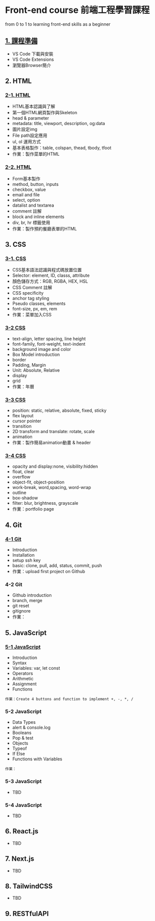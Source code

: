 # Front-end course 前端工程學習課程
from 0 to 1 to learning front-end skills as a beginner

## [1. 課程準備](https://docs.google.com/presentation/d/1VEowKkHGW0DX1W4zA72GDsNqyXvY8Jbk2XnxKgrVOsk/)
- VS Code 下載與安裝
- VS Code Extensions
- 瀏覽器Browser簡介
## 2. HTML
### [2-1. HTML](https://docs.google.com/presentation/d/1-WlJnKmr6ynL4WUZJil6obJh9oprSjmBjbcLUy2cono/)
- HTML基本認識與了解
- 第一個HTML網頁製作與Skeleton
- head & parameter
- metadata: title, viewport, description, og:data
- 圖片設定img
- File path設定應用
- ul, ol 運用方式
- 基本表格製作：table, colspan, thead, tbody, tfoot
- 作業：製作菜單的HTML
### [2-2. HTML](https://docs.google.com/presentation/d/1r0TU7E9Lk2z983BYW-Olu0LygFIOR_1P2apGeN6cRrY/)
- Form基本製作
- method, button, inputs
- checkbox, value
- email and file<a>
- select, option
- datalist and textarea
- comment 註解
- block and inline elements
- div, br, hr 標籤使用
- 作業：製作預約餐廳表單的HTML
## 3. CSS
### [3-1. CSS](https://docs.google.com/presentation/d/1zb_wziZ2ZXC-q9s3v7kgqondwDCTugp4DO6cWqnPwT4/)
- CSS基本語法認識與程式碼放置位置
- Selector: element, ID, classs, attribute
- 顏色儲存方式：RGB, RGBA, HEX, HSL
- CSS Comment 註解
- CSS specificity
- anchor tag styling
- Pseudo classes, elements
- font-size, px, em, rem
- 作業：菜單加入CSS
### [3-2 CSS](https://docs.google.com/presentation/d/10HbYd1trhdtSu6KBP7NBPxB81-2mK6qGluNoAk-e_p4/)
- text-align, letter spacing, line height
- font-family, font-weight, text-indent
- background image and color
- Box Model introduction
- border
- Padding, Margin
- Unit: Absolute, Relative
- display
- grid
- 作業：年曆
### [3-3 CSS](https://docs.google.com/presentation/d/1mbwgCORR19x3PaZXDu7bJqbTeAXshIYtbY5xiMhhYX4/)
- position: static, relative, absolute, fixed, sticky
- flex layout
- cursor pointer
- transition
- 2D transform and translate: rotate, scale
- animation
- 作業：製作簡易animation動畫 & header
### [3-4 CSS](https://docs.google.com/presentation/d/1fw2JPKNHeg45vUPy0zTbH60L4HxrjXpeJSlKMD6LE_k/)
- opacity and display:none, visibility:hidden
- float, clear
- overflow
- object-fit, object-position
- work-break, word,spacing, word-wrap
- outline
- box-shadow
- filter: blur, brightness, grayscale
- 作業：portfolio page
## 4. Git
### [4-1 Git](https://docs.google.com/presentation/d/16Kif4pmDJg9BrD4aEPnxww1OaHzplwYnF7drP1_0Q2c/)
- Introduction
- Installation
- setup ssh key
- basic: clone, pull, add, status, commit, push
- 作業：upload first project on Github
### 4-2 Git
- Github introduction
- branch, merge
- git reset
- gitignore
- 作業：
## 5. JavaScript
### [5-1 JavaScript](https://docs.google.com/presentation/d/16Kif4pmDJg9BrD4aEPnxww1OaHzplwYnF7drP1_0Q2c/)
- Introduction
- Syntax
- Variables: var, let const
- Operators
- Arithmetic
- Assignment
- Functions
```
作業：Create 4 buttons and function to implement +, -, *, /
```
### 5-2 JavaScript
- Data Types
- alert & console.log
- Booleans
- Pop & test
- Objects
- Typeof
- If Else
- Functions with Variables
```
作業：
```
### 5-3 JavaScript
- TBD
### 5-4 JavaScript
- TBD
## 6. React.js
- TBD
## 7. Next.js
- TBD
## 8. TailwindCSS
- TBD
## 9. RESTfulAPI